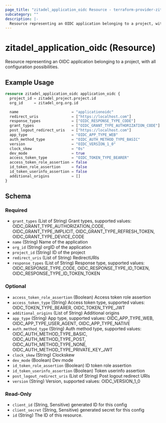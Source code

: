 ```yaml
---
page_title: "zitadel_application_oidc Resource - terraform-provider-zitadel"
subcategory: ""
description: |-
  Resource representing an OIDC application belonging to a project, with all configuration possibilities.
---
```


# zitadel_application_oidc (Resource)

Resource representing an OIDC application belonging to a project, with all configuration possibilities.

## Example Usage

```terraform
resource zitadel_application_oidc application_oidc {
  project_id = zitadel_project.project.id
  org_id     = zitadel_org.org.id

  name                        = "applicationoidc"
  redirect_uris               = ["https://localhost.com"]
  response_types              = ["OIDC_RESPONSE_TYPE_CODE"]
  grant_types                 = ["OIDC_GRANT_TYPE_AUTHORIZATION_CODE"]
  post_logout_redirect_uris   = ["https://localhost.com"]
  app_type                    = "OIDC_APP_TYPE_WEB"
  auth_method_type            = "OIDC_AUTH_METHOD_TYPE_BASIC"
  version                     = "OIDC_VERSION_1_0"
  clock_skew                  = "0s"
  dev_mode                    = true
  access_token_type           = "OIDC_TOKEN_TYPE_BEARER"
  access_token_role_assertion = false
  id_token_role_assertion     = false
  id_token_userinfo_assertion = false
  additional_origins          = []
}
```

<!-- schema generated by tfplugindocs -->
## Schema

### Required

- `grant_types` (List of String) Grant types, supported values: OIDC_GRANT_TYPE_AUTHORIZATION_CODE, OIDC_GRANT_TYPE_IMPLICIT, OIDC_GRANT_TYPE_REFRESH_TOKEN, OIDC_GRANT_TYPE_DEVICE_CODE
- `name` (String) Name of the application
- `org_id` (String) orgID of the application
- `project_id` (String) ID of the project
- `redirect_uris` (List of String) RedirectURIs
- `response_types` (List of String) Response type, supported values: OIDC_RESPONSE_TYPE_CODE, OIDC_RESPONSE_TYPE_ID_TOKEN, OIDC_RESPONSE_TYPE_ID_TOKEN_TOKEN

### Optional

- `access_token_role_assertion` (Boolean) Access token role assertion
- `access_token_type` (String) Access token type, supported values: OIDC_TOKEN_TYPE_BEARER, OIDC_TOKEN_TYPE_JWT
- `additional_origins` (List of String) Additional origins
- `app_type` (String) App type, supported values: OIDC_APP_TYPE_WEB, OIDC_APP_TYPE_USER_AGENT, OIDC_APP_TYPE_NATIVE
- `auth_method_type` (String) Auth method type, supported values: OIDC_AUTH_METHOD_TYPE_BASIC, OIDC_AUTH_METHOD_TYPE_POST, OIDC_AUTH_METHOD_TYPE_NONE, OIDC_AUTH_METHOD_TYPE_PRIVATE_KEY_JWT
- `clock_skew` (String) Clockskew
- `dev_mode` (Boolean) Dev mode
- `id_token_role_assertion` (Boolean) ID token role assertion
- `id_token_userinfo_assertion` (Boolean) Token userinfo assertion
- `post_logout_redirect_uris` (List of String) Post logout redirect URIs
- `version` (String) Version, supported values: OIDC_VERSION_1_0

### Read-Only

- `client_id` (String, Sensitive) generated ID for this config
- `client_secret` (String, Sensitive) generated secret for this config
- `id` (String) The ID of this resource.